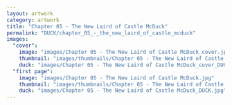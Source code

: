 ```yaml
---
layout: artwork
category: artwork
title: "Chapter 05 - The New Laird of Castle McDuck"
permalink: "DUCK/chapter_05_-_the_new_laird_of_castle_mcduck"
images:
  "cover":
    image: "images/Chapter 05 - The New Laird of Castle McDuck_cover.jpg"
    thumbnail: "images/thumbnails/Chapter 05 - The New Laird of Castle McDuck_cover.jpg"
    duck: "images/Chapter 05 - The New Laird of Castle McDuck_cover_DUCK.jpg"
  "first page":
    image: "images/Chapter 05 - The New Laird of Castle McDuck.jpg"
    thumbnail: "images/thumbnails/Chapter 05 - The New Laird of Castle McDuck.jpg"
    duck: "images/Chapter 05 - The New Laird of Castle McDuck_DUCK.jpg"
---
```

